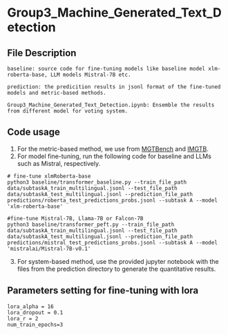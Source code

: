 # Group3_Machine_Generated_Text_Detection
## File Description

```
baseline: source code for fine-tuning models like baseline model xlm-roberta-base, LLM models Mistral-7B etc. 

prediction: the predicition results in jsonl format of the fine-tuned models and metric-based methods.

Group3_Machine_Generated_Text_Detection.ipynb: Ensemble the results from different model for voting system.
```
## Code usage
1. For the metric-based method, we use from [MGTBench](https://github.com/xinleihe/MGTBench) and [IMGTB](https://github.com/kinit-sk/IMGTB).
2. For model fine-tuning, run the following code for baseline and LLMs such as Mistral, respectively.
```
# fine-tune xlmRoberta-base
python3 baseline/transformer_baseline.py --train_file_path data/subtaskA_train_multilingual.jsonl --test_file_path data/subtaskA_test_multilingual.jsonl --prediction_file_path predictions/roberta_test_predictions_probs.jsonl --subtask A --model 'xlm-roberta-base'

#fine-tune Mistral-7B, Llama-7B or Falcon-7B
python3 baseline/transformer_peft.py --train_file_path data/subtaskA_train_multilingual.jsonl --test_file_path data/subtaskA_test_multilingual.jsonl --prediction_file_path predictions/mistral_test_predictions_probs.jsonl --subtask A --model 'mistralai/Mistral-7B-v0.1'
```
3. For system-based method, use the provided jupyter notebook with the files from the prediction directory to generate the quantitative results.
## Parameters setting for fine-tuning with lora
```
lora_alpha = 16
lora_dropout = 0.1
lora_r = 2
num_train_epochs=3
```
